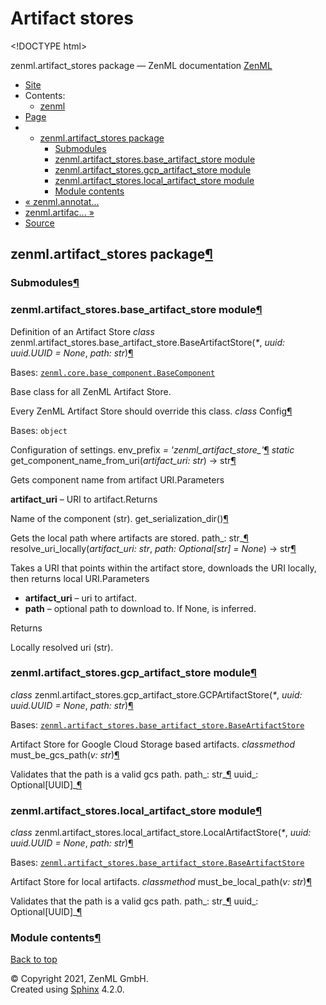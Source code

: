 # Artifact stores

&lt;!DOCTYPE html&gt;

zenml.artifact\_stores package — ZenML documentation  [ZenML](https://github.com/zenml-io/zenml/tree/154f041af2db9874b351cccd305478a173a7e939/docs/sphinx_docs/_build/html/index.html)

*  [Site](https://github.com/zenml-io/zenml/tree/154f041af2db9874b351cccd305478a173a7e939/docs/sphinx_docs/_build/html/index.html)
  * Contents:
    * [zenml](https://github.com/zenml-io/zenml/tree/154f041af2db9874b351cccd305478a173a7e939/docs/sphinx_docs/_build/html/modules.html)
*  [Page](zenml.artifact_stores.md)
  * * [zenml.artifact\_stores package](zenml.artifact_stores.md)
      * [Submodules](zenml.artifact_stores.md#submodules)
      * [zenml.artifact\_stores.base\_artifact\_store module](zenml.artifact_stores.md#module-zenml.artifact_stores.base_artifact_store)
      * [zenml.artifact\_stores.gcp\_artifact\_store module](zenml.artifact_stores.md#module-zenml.artifact_stores.gcp_artifact_store)
      * [zenml.artifact\_stores.local\_artifact\_store module](zenml.artifact_stores.md#module-zenml.artifact_stores.local_artifact_store)
      * [Module contents](zenml.artifact_stores.md#module-zenml.artifact_stores)
* [ « zenml.annotat...](zenml.annotations.md)
* [ zenml.artifac... »](zenml.artifacts.md)
*  [Source](https://github.com/zenml-io/zenml/tree/154f041af2db9874b351cccd305478a173a7e939/docs/sphinx_docs/_build/html/_sources/zenml.artifact_stores.rst.txt)

## zenml.artifact\_stores package[¶](zenml.artifact_stores.md#zenml-artifact-stores-package)

### Submodules[¶](zenml.artifact_stores.md#submodules)

### zenml.artifact\_stores.base\_artifact\_store module[¶](zenml.artifact_stores.md#module-zenml.artifact_stores.base_artifact_store)

Definition of an Artifact Store _class_ zenml.artifact\_stores.base\_artifact\_store.BaseArtifactStore\(_\*_, _uuid: uuid.UUID = None_, _path: str_\)[¶](zenml.artifact_stores.md#zenml.artifact_stores.base_artifact_store.BaseArtifactStore)

Bases: [`zenml.core.base_component.BaseComponent`](zenml.core.md#zenml.core.base_component.BaseComponent)

Base class for all ZenML Artifact Store.

Every ZenML Artifact Store should override this class. _class_ Config[¶](zenml.artifact_stores.md#zenml.artifact_stores.base_artifact_store.BaseArtifactStore.Config)

Bases: `object`

Configuration of settings. env\_prefix _= 'zenml\_artifact\_store\_'_[¶](zenml.artifact_stores.md#zenml.artifact_stores.base_artifact_store.BaseArtifactStore.Config.env_prefix) _static_ get\_component\_name\_from\_uri\(_artifact\_uri: str_\) → str[¶](zenml.artifact_stores.md#zenml.artifact_stores.base_artifact_store.BaseArtifactStore.get_component_name_from_uri)

Gets component name from artifact URI.Parameters

**artifact\_uri** – URI to artifact.Returns

Name of the component \(str\). get\_serialization\_dir\(\)[¶](zenml.artifact_stores.md#zenml.artifact_stores.base_artifact_store.BaseArtifactStore.get_serialization_dir)

Gets the local path where artifacts are stored. path_: str_[¶](zenml.artifact_stores.md#zenml.artifact_stores.base_artifact_store.BaseArtifactStore.path) resolve\_uri\_locally\(_artifact\_uri: str_, _path: Optional\[str\] = None_\) → str[¶](zenml.artifact_stores.md#zenml.artifact_stores.base_artifact_store.BaseArtifactStore.resolve_uri_locally)

Takes a URI that points within the artifact store, downloads the URI locally, then returns local URI.Parameters

* **artifact\_uri** – uri to artifact.
* **path** – optional path to download to. If None, is inferred.

Returns

Locally resolved uri \(str\).

### zenml.artifact\_stores.gcp\_artifact\_store module[¶](zenml.artifact_stores.md#module-zenml.artifact_stores.gcp_artifact_store)

 _class_ zenml.artifact\_stores.gcp\_artifact\_store.GCPArtifactStore\(_\*_, _uuid: uuid.UUID = None_, _path: str_\)[¶](zenml.artifact_stores.md#zenml.artifact_stores.gcp_artifact_store.GCPArtifactStore)

Bases: [`zenml.artifact_stores.base_artifact_store.BaseArtifactStore`](zenml.artifact_stores.md#zenml.artifact_stores.base_artifact_store.BaseArtifactStore)

Artifact Store for Google Cloud Storage based artifacts. _classmethod_ must\_be\_gcs\_path\(_v: str_\)[¶](zenml.artifact_stores.md#zenml.artifact_stores.gcp_artifact_store.GCPArtifactStore.must_be_gcs_path)

Validates that the path is a valid gcs path. path_: str_[¶](zenml.artifact_stores.md#zenml.artifact_stores.gcp_artifact_store.GCPArtifactStore.path) uuid_: Optional\[UUID\]_[¶](zenml.artifact_stores.md#zenml.artifact_stores.gcp_artifact_store.GCPArtifactStore.uuid)

### zenml.artifact\_stores.local\_artifact\_store module[¶](zenml.artifact_stores.md#module-zenml.artifact_stores.local_artifact_store)

 _class_ zenml.artifact\_stores.local\_artifact\_store.LocalArtifactStore\(_\*_, _uuid: uuid.UUID = None_, _path: str_\)[¶](zenml.artifact_stores.md#zenml.artifact_stores.local_artifact_store.LocalArtifactStore)

Bases: [`zenml.artifact_stores.base_artifact_store.BaseArtifactStore`](zenml.artifact_stores.md#zenml.artifact_stores.base_artifact_store.BaseArtifactStore)

Artifact Store for local artifacts. _classmethod_ must\_be\_local\_path\(_v: str_\)[¶](zenml.artifact_stores.md#zenml.artifact_stores.local_artifact_store.LocalArtifactStore.must_be_local_path)

Validates that the path is a valid gcs path. path_: str_[¶](zenml.artifact_stores.md#zenml.artifact_stores.local_artifact_store.LocalArtifactStore.path) uuid_: Optional\[UUID\]_[¶](zenml.artifact_stores.md#zenml.artifact_stores.local_artifact_store.LocalArtifactStore.uuid)

### Module contents[¶](zenml.artifact_stores.md#module-zenml.artifact_stores)

 [Back to top](zenml.artifact_stores.md)

 © Copyright 2021, ZenML GmbH.  
 Created using [Sphinx](http://sphinx-doc.org/) 4.2.0.  


